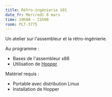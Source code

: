 ```yaml
---
title: Rétro-ingénierie 101
date_fr: Mercredi 8 mars
time: 19h00 - 21h00
room: PLT-3775
---
```


Un atelier sur l'assembleur et la rétro-ingénierie.

Au programme :
  - Bases de l'assembleur x86
  - Utilisation de [Hopper](https://www.hopperapp.com/)

Matériel requis :
  - Portable avec distribution Linux
  - Installation de Hopper
